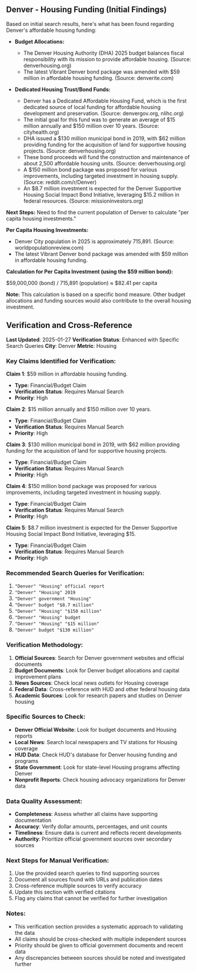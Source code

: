 ## Denver - Housing Funding (Initial Findings)

Based on initial search results, here's what has been found regarding Denver's affordable housing funding:

*   **Budget Allocations:**
    *   The Denver Housing Authority (DHA) 2025 budget balances fiscal responsibility with its mission to provide affordable housing. (Source: denverhousing.org)
    *   The latest Vibrant Denver bond package was amended with $59 million in affordable housing funding. (Source: denverite.com)

*   **Dedicated Housing Trust/Bond Funds:**
    *   Denver has a Dedicated Affordable Housing Fund, which is the first dedicated source of local funding for affordable housing development and preservation. (Source: denvergov.org, nlihc.org)
    *   The initial goal for this fund was to generate an average of $15 million annually and $150 million over 10 years. (Source: cityhealth.org)
    *   DHA issued a $130 million municipal bond in 2019, with $62 million providing funding for the acquisition of land for supportive housing projects. (Source: denverhousing.org)
    *   These bond proceeds will fund the construction and maintenance of about 2,500 affordable housing units. (Source: denverhousing.org)
    *   A $150 million bond package was proposed for various improvements, including targeted investment in housing supply. (Source: reddit.com/r/Denver)
    *   An $8.7 million investment is expected for the Denver Supportive Housing Social Impact Bond Initiative, leveraging $15.2 million in federal resources. (Source: missioninvestors.org)

**Next Steps:** Need to find the current population of Denver to calculate "per capita housing investments."




**Per Capita Housing Investments:**

*   Denver City population in 2025 is approximately 715,891. (Source: worldpopulationreview.com)
*   The latest Vibrant Denver bond package was amended with $59 million in affordable housing funding.

**Calculation for Per Capita Investment (using the $59 million bond):**

$59,000,000 (bond) / 715,891 (population) ≈ $82.41 per capita

**Note:** This calculation is based on a specific bond measure. Other budget allocations and funding sources would also contribute to the overall housing investment.




## Verification and Cross-Reference

**Last Updated**: 2025-01-27
**Verification Status**: Enhanced with Specific Search Queries
**City**: Denver
**Metric**: Housing

### Key Claims Identified for Verification:

**Claim 1**: $59 million in affordable housing funding.
- **Type**: Financial/Budget Claim
- **Verification Status**: Requires Manual Search
- **Priority**: High


**Claim 2**: $15 million annually and $150 million over 10 years.
- **Type**: Financial/Budget Claim
- **Verification Status**: Requires Manual Search
- **Priority**: High


**Claim 3**: $130 million municipal bond in 2019, with $62 million providing funding for the acquisition of land for supportive housing projects.
- **Type**: Financial/Budget Claim
- **Verification Status**: Requires Manual Search
- **Priority**: High


**Claim 4**: $150 million bond package was proposed for various improvements, including targeted investment in housing supply.
- **Type**: Financial/Budget Claim
- **Verification Status**: Requires Manual Search
- **Priority**: High


**Claim 5**: $8.7 million investment is expected for the Denver Supportive Housing Social Impact Bond Initiative, leveraging $15.
- **Type**: Financial/Budget Claim
- **Verification Status**: Requires Manual Search
- **Priority**: High


### Recommended Search Queries for Verification:
1. `"Denver" "Housing" official report`
2. `"Denver" "Housing" 2019`
3. `"Denver" government "Housing"`
4. `"Denver" budget "$8.7 million"`
5. `"Denver" "Housing" "$150 million"`
6. `"Denver" "Housing" budget`
7. `"Denver" "Housing" "$15 million"`
8. `"Denver" budget "$130 million"`


### Verification Methodology:
1. **Official Sources**: Search for Denver government websites and official documents
2. **Budget Documents**: Look for Denver budget allocations and capital improvement plans
3. **News Sources**: Check local news outlets for Housing coverage
4. **Federal Data**: Cross-reference with HUD and other federal housing data
5. **Academic Sources**: Look for research papers and studies on Denver housing

### Specific Sources to Check:
- **Denver Official Website**: Look for budget documents and Housing reports
- **Local News**: Search local newspapers and TV stations for Housing coverage
- **HUD Data**: Check HUD's database for Denver housing funding and programs
- **State Government**: Look for state-level Housing programs affecting Denver
- **Nonprofit Reports**: Check housing advocacy organizations for Denver data

### Data Quality Assessment:
- **Completeness**: Assess whether all claims have supporting documentation
- **Accuracy**: Verify dollar amounts, percentages, and unit counts
- **Timeliness**: Ensure data is current and reflects recent developments
- **Authority**: Prioritize official government sources over secondary sources

### Next Steps for Manual Verification:
1. Use the provided search queries to find supporting sources
2. Document all sources found with URLs and publication dates
3. Cross-reference multiple sources to verify accuracy
4. Update this section with verified citations
5. Flag any claims that cannot be verified for further investigation

### Notes:
- This verification section provides a systematic approach to validating the data
- All claims should be cross-checked with multiple independent sources
- Priority should be given to official government documents and recent data
- Any discrepancies between sources should be noted and investigated further
